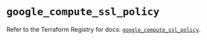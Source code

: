 # `google_compute_ssl_policy`

Refer to the Terraform Registry for docs: [`google_compute_ssl_policy`](https://registry.terraform.io/providers/hashicorp/google/5.36.0/docs/resources/compute_ssl_policy).
